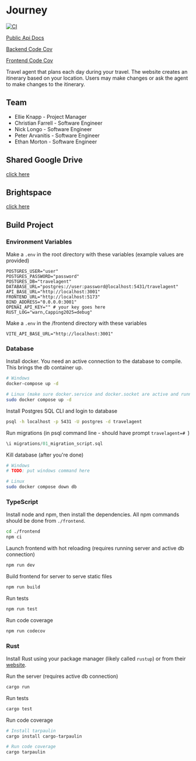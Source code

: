 # Journey
[![CI](https://github.com/CFdefense/Journey/actions/workflows/ci.yml/badge.svg?branch=main&event=push)](https://github.com/CFdefense/Journey/actions/workflows/ci.yml)

[Public Api Docs](https://cfdefense.github.io/Journey/)

[Backend Code Cov](https://cfdefense.github.io/Journey/tarpaulin-report.html)

[Frontend Code Cov](https://cfdefense.github.io/Journey/frontend-codecov/index.html)

Travel agent that plans each day during your travel. The website creates an itinerary based on your location. Users may make changes or ask the agent to make changes to the itinerary.
## Team
* Ellie Knapp - Project Manager
* Christian Farrell - Software Engineer
* Nick Longo - Software Engineer
* Peter Arvanitis - Software Engineer
* Ethan Morton - Software Engineer
## Shared Google Drive
[click here](https://drive.google.com/drive/folders/1qaL4QgcQqS9PJ1wRcjRkr2MEaM80OV9i)
## Brightspace
[click here](https://brightspace.marist.edu/d2l/home/57958)
## Build Project
### Environment Variables
Make a `.env` in the root directory with these variables (example values are provided)
```
POSTGRES_USER="user"
POSTGRES_PASSWORD="password"
POSTGRES_DB="travelagent"
DATABASE_URL="postgres://user:password@localhost:5431/travelagent"
API_BASE_URL="http://localhost:3001"
FRONTEND_URL="http://localhost:5173"
BIND_ADDRESS="0.0.0.0:3001"
OPENAI_API_KEY="" # your key goes here
RUST_LOG="warn,Capping2025=debug"
```
Make a `.env` in the /frontend directory with these variables
```
VITE_API_BASE_URL="http://localhost:3001"
```
### Database
Install docker. You need an active connection to the database to compile. This brings the db container up.
```sh
# Windows
docker-compose up -d

# Linux (make sure docker.service and docker.socket are active and running)
sudo docker compose up -d
```
Install Postgres SQL CLI and login to database
```sh
psql -h localhost -p 5431 -U postgres -d travelagent
```
Run migrations (in psql command line - should have prompt `travelagent=# `)
```sql
\i migrations/01_migration_script.sql
```
Kill database (after you're done)
```sh
# Windows
# TODO: put windows command here

# Linux
sudo docker compose down db
```
### TypeScript
Install node and npm, then install the dependencies. All npm commands should be done from `./frontend`.
```sh
cd ./frontend
npm ci
```
Launch frontend with hot reloading (requires running server and active db connection)
```sh
npm run dev
```
Build frontend for server to serve static files
```sh
npm run build
```
Run tests
```sh
npm run test
```
Run code coverage
```sh
npm run codecov
```
### Rust
Install Rust using your package manager (likely called `rustup`) or from their [website](https://rust-lang.org/tools/install/).

Run the server (requires active db connection)
```sh
cargo run
```
Run tests
```sh
cargo test
```
Run code coverage
```sh
# Install tarpaulin
cargo install cargo-tarpaulin

# Run code coverage
cargo tarpaulin
```